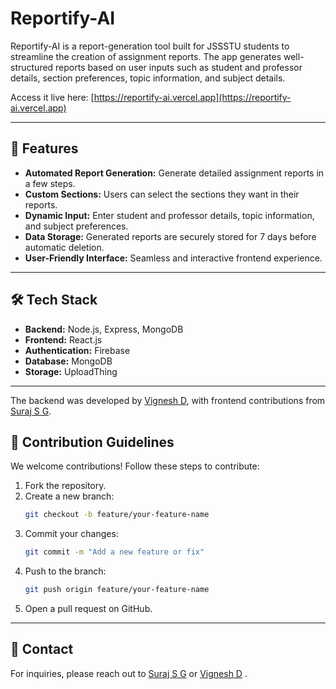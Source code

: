 # Reportify-AI  

Reportify-AI is a report-generation tool built for JSSSTU students to streamline the creation of assignment reports. The app generates well-structured reports based on user inputs such as student and professor details, section preferences, topic information, and subject details.  

Access it live here: [https://reportify-ai.vercel.app](https://reportify-ai.vercel.app)


---

## 🚀 Features  

- **Automated Report Generation:** Generate detailed assignment reports in a few steps.  
- **Custom Sections:** Users can select the sections they want in their reports.  
- **Dynamic Input:** Enter student and professor details, topic information, and subject preferences.  
- **Data Storage:** Generated reports are securely stored for 7 days before automatic deletion.  
- **User-Friendly Interface:** Seamless and interactive frontend experience.  

---

## 🛠️ Tech Stack  

- **Backend:** Node.js, Express, MongoDB  
- **Frontend:** React.js
- **Authentication:** Firebase
- **Database:** MongoDB
- **Storage:** UploadThing


---

The backend was developed by [Vignesh D](https://github.com/Vignesh9123), with frontend contributions from [Suraj S G](https://github.com/SurajSG23).  

## 🤝 Contribution Guidelines  

We welcome contributions! Follow these steps to contribute:  

1. Fork the repository.  
2. Create a new branch:  
   ```bash
   git checkout -b feature/your-feature-name
   ```
3. Commit your changes:  
   ```bash
   git commit -m "Add a new feature or fix"
   ```
4. Push to the branch:  
   ```bash
   git push origin feature/your-feature-name
   ```
5. Open a pull request on GitHub.  

---

## 📧 Contact  

For inquiries, please reach out to [Suraj S G](https://mail.google.com/mail/?view=cm&fs=1&to=surajdhanva23@gmail.com&su=Reportify) or [Vignesh D](https://mail.google.com/mail/?view=cm&fs=1&to=vignesh.d9123@gmail.com&su=Reportify) .
